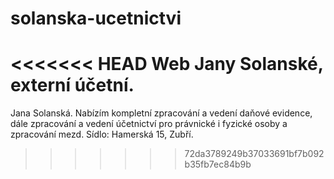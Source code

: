 solanska-ucetnictvi
===================

<<<<<<< HEAD
Web Jany Solanské, externí účetní. 
=======
Jana Solanská. Nabízím kompletní zpracování a vedení daňové evidence, dále zpracování a vedení účetnictví pro právnické i fyzické osoby a zpracování mezd. Sídlo: Hamerská 15, Zubří.
>>>>>>> 72da3789249b37033691bf7b092b35fb7ec84b9b
